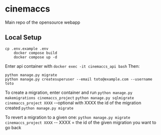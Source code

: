 # cinemaccs

Main repo of the opensource webapp

## Local Setup

```
cp .env.example .env
    docker compose build
    docker compose up -d
```

Enter api container with `docker exec -it cinemaccs_api bash`
Then:

```
python manage.py migrate
python manage.py createsuperuser --email toto@example.com --username toto
```

To create a migration, enter container and run
`python manage.py makemigrations cinemaccs_project`
`python manage.py sqlmigrate cinemaccs_project XXXX` --optional with XXXX the id of the migration created
`python manage.py migrate`

To revert a migration to a given one:
`python manage.py migrate cinemaccs_project XXXX` -- XXXX = the id of the given migration you want to go back
